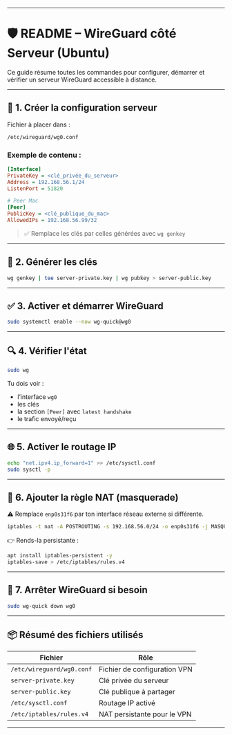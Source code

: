 
---

# 🛡️ README – WireGuard côté Serveur (Ubuntu)

Ce guide résume toutes les commandes pour configurer, démarrer et vérifier un serveur WireGuard accessible à distance.

---

## 📁 1. Créer la configuration serveur

Fichier à placer dans :

```bash
/etc/wireguard/wg0.conf
```

### Exemple de contenu :

```ini
[Interface]
PrivateKey = <clé_privée_du_serveur>
Address = 192.168.56.1/24
ListenPort = 51820

# Peer Mac
[Peer]
PublicKey = <clé_publique_du_mac>
AllowedIPs = 192.168.56.99/32
```

> ✅ Remplace les clés par celles générées avec `wg genkey`

---

## 🔐 2. Générer les clés

```bash
wg genkey | tee server-private.key | wg pubkey > server-public.key
```

---

## ✅ 3. Activer et démarrer WireGuard

```bash
sudo systemctl enable --now wg-quick@wg0
```

---

## 🔍 4. Vérifier l'état

```bash
sudo wg
```

Tu dois voir :

* l’interface `wg0`
* les clés
* la section `[Peer]` avec `latest handshake`
* le trafic envoyé/reçu

---

## 🌐 5. Activer le routage IP

```bash
echo "net.ipv4.ip_forward=1" >> /etc/sysctl.conf
sudo sysctl -p
```

---

## 🔁 6. Ajouter la règle NAT (masquerade)

⚠️ Remplace `enp0s31f6` par ton interface réseau externe si différente.

```bash
iptables -t nat -A POSTROUTING -s 192.168.56.0/24 -o enp0s31f6 -j MASQUERADE
```

👉 Rends-la persistante :

```bash
apt install iptables-persistent -y
iptables-save > /etc/iptables/rules.v4
```

---

## 🛑 7. Arrêter WireGuard si besoin

```bash
sudo wg-quick down wg0
```

---

## 📦 Résumé des fichiers utilisés

| Fichier                   | Rôle                         |
| ------------------------- | ---------------------------- |
| `/etc/wireguard/wg0.conf` | Fichier de configuration VPN |
| `server-private.key`      | Clé privée du serveur        |
| `server-public.key`       | Clé publique à partager      |
| `/etc/sysctl.conf`        | Routage IP activé            |
| `/etc/iptables/rules.v4`  | NAT persistante pour le VPN  |

---



